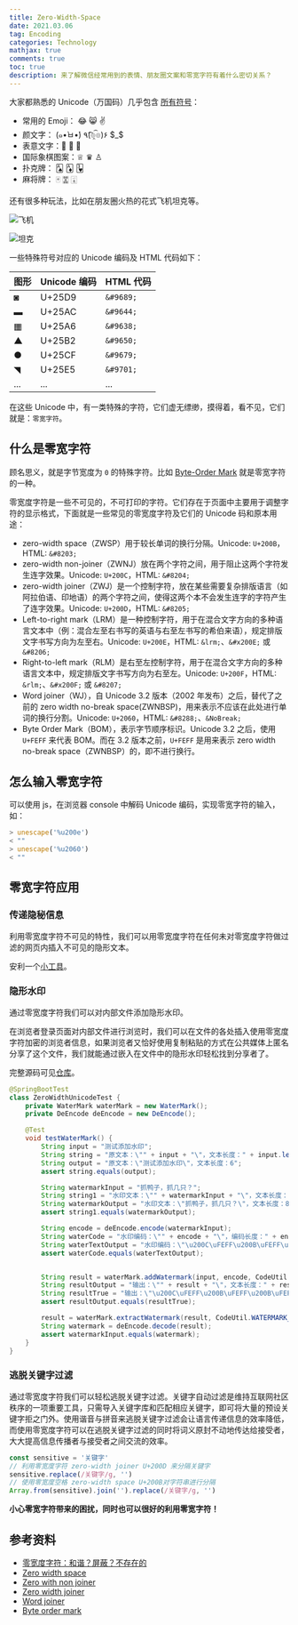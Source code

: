 ```yaml
---
title: Zero-Width-Space
date: 2021.03.06
tag: Encoding
categories: Technology  
mathjax: true 
comments: true
toc: true
description: 来了解微信经常用到的表情、朋友圈文案和零宽字符有着什么密切关系？
---
```


大家都熟悉的 Unicode（万国码）几乎包含 [所有符号](https://unicode-table.com/)：

* 常用的 Emoji： 😂 😸 ✌
* 颜文字：  (๑•̀ㅂ•́)  ٩(͡๏̯͡๏)۶ $_$
* 表意文字：𠁀 𡮘 𠆳 
* 国际象棋图案：♕ ♛ ♙
* 扑克牌： 🂡 🃁 🂳 
* 麻将牌： 🀄 🀝 🀇 

还有很多种玩法，比如在朋友圈火热的花式飞机坦克等。

![飞机](https://wyiyi.github.io/amber/contents/noseeunicode/huiji.jpg)

![坦克](https://wyiyi.github.io/amber/contents/noseeunicode/tanke.jpg)

一些特殊符号对应的 Unicode 编码及 HTML 代码如下：

| 图形                        |  Unicode 编码 |  HTML 代码  |
|  :-------                   |  :--------  |:---------- |
|    ◙                        |    U+25D9   |  `&#9689;` |
|    ▬                        |    U+25AC   |  `&#9644;` |
|    ▦                       |    U+25A6   |  `&#9638;` |
|    ▲                        |    U+25B2   |  `&#9650;` |
|    ●                        |    U+25CF   |  `&#9679;` |
|    ◥                       |    U+25E5   |  `&#9701;` |
|  ...                        |    ...      |   ...      |

在这些 Unicode 中，有一类特殊的字符，它们虚无缥缈，摸得着，看不见，它们就是：`零宽字符`。

## 什么是零宽字符

顾名思义，就是字节宽度为 `0` 的特殊字符。比如 [Byte-Order Mark](https://wyiyi.github.io/amber/2021/01/13/unicode/) 就是零宽字符的一种。

零宽度字符是一些不可见的，不可打印的字符。它们存在于页面中主要用于调整字符的显示格式，下面就是一些常见的零宽度字符及它们的 Unicode 码和原本用途：

- zero-width space（ZWSP）用于较长单词的换行分隔。Unicode: `U+200B`，HTML: `&#8203;`
- zero-width non-joiner（ZWNJ）放在两个字符之间，用于阻止这两个字符发生连字效果。Unicode: `U+200C`，HTML: `&#8204;`
- zero-width joiner（ZWJ）是一个控制字符，放在某些需要复杂排版语言（如阿拉伯语、印地语）的两个字符之间，使得这两个本不会发生连字的字符产生了连字效果。Unicode: `U+200D`，HTML: `&#8205;`
- Left-to-right mark（LRM）是一种控制字符，用于在混合文字方向的多种语言文本中（例：混合左至右书写的英语与右至左书写的希伯来语），规定排版文字书写方向为左至右。Unicode: `U+200E`，HTML: `&lrm;`、`&#x200E;` 或 `&#8206;`
- Right-to-left mark（RLM）是右至左控制字符，用于在混合文字方向的多种语言文本中，规定排版文字书写方向为右至左。Unicode: `U+200F`，HTML: `&rlm;`、`&#x200F;` 或 `&#8207;`
- Word joiner（WJ），自 Unicode 3.2 版本（2002 年发布）之后，替代了之前的 zero width no-break space(ZWNBSP)，用来表示不应该在此处进行单词的换行分割。Unicode: `U+2060`，HTML: `&#8288;`、`&NoBreak;`
- Byte Order Mark（BOM），表示字节顺序标识。Unicode 3.2 之后，使用 `U+FEFF` 来代表 BOM。而在 3.2 版本之前，`U+FEFF` 是用来表示 zero width no-break space（ZWNBSP）的，即不进行换行。

## 怎么输入零宽字符

可以使用 js，在浏览器 console 中解码 Unicode 编码，实现零宽字符的输入，如：

```js
> unescape('%u200e')
< "‎"
> unescape('%u2060')
< "⁠"
```

## 零宽字符应用

### 传递隐秘信息

利用零宽度字符不可见的特性，我们可以用零宽度字符在任何未对零宽度字符做过滤的网页内插入不可见的隐形文本。

安利一个[小工具](http://www.atoolbox.net/Tool.php?Id=829)。

### 隐形水印

通过零宽度字符我们可以对内部文件添加隐形水印。

在浏览者登录页面对内部文件进行浏览时，我们可以在文件的各处插入使用零宽度字符加密的浏览者信息，如果浏览者又恰好使用复制粘贴的方式在公共媒体上匿名分享了这个文件，我们就能通过嵌入在文件中的隐形水印轻松找到分享者了。

完整源码可见[仓库](https://github.com/wyiyi/bronze)。

```java
@SpringBootTest
class ZeroWidthUnicodeTest {
    private WaterMark waterMark = new WaterMark();
    private DeEncode deEncode = new DeEncode();

    @Test
    void testWaterMark() {
        String input = "测试添加水印";
        String string = "原文本：\"" + input + "\"，文本长度：" + input.length();
        String output = "原文本：\"测试添加水印\"，文本长度：6";
        assert string.equals(output);

        String watermarkInput = "抓鸭子，抓几只？";
        String string1 = "水印文本：\"" + watermarkInput + "\"，文本长度：" + watermarkInput.length();
        String watermarkOutput = "水印文本：\"抓鸭子，抓几只？\"，文本长度：8";
        assert string1.equals(watermarkOutput);

        String encode = deEncode.encode(watermarkInput);
        String waterCode = "水印编码：\"" + encode + "\"，编码长度：" + encode.length();
        String waterTextOutput = "水印编码：\"\u200C\uFEFF\u200B\uFEFF\u200B\uFEFF\u200C\uFEFF\u200C\uFEFF\u200C\uFEFF\u200B\uFEFF\u200C\uFEFF\u200B\uFEFF\u200C\uFEFF\u200C\uFEFF\u200B\uFEFF\u200C\uFEFF\u200C\uFEFF\u200B\uFEFF\u200B\uFEFF\u200B\uFEFF\u200C\uFEFF\u200C\uFEFF\u200B\uFEFF\u200B\uFEFF\u200B\uFEFF\u200B\uFEFF\u200C\uFEFF\u200C\uFEFF\u200C\uFEFF\u200B\uFEFF\u200C\uFEFF\u200B\uFEFF\u200B\uFEFF\u200C\uFEFF\u200B\uFEFF\u200C\uFEFF\u200B\uFEFF\u200C\uFEFF\u200B\uFEFF\u200B\uFEFF\u200C\uFEFF\u200B\uFEFF\u200B\uFEFF\u200C\uFEFF\u200B\uFEFF\u200C\uFEFF\u200B\uFEFF\u200C\uFEFF\u200C\uFEFF\u200C\uFEFF\u200C\uFEFF\u200B\uFEFF\u200B\uFEFF\u200B\uFEFF\u200B\uFEFF\u200B\uFEFF\u200B\uFEFF\u200B\uFEFF\u200B\uFEFF\u200C\uFEFF\u200C\uFEFF\u200C\uFEFF\u200C\uFEFF\u200B\uFEFF\u200B\uFEFF\u200C\uFEFF\u200C\uFEFF\u200C\uFEFF\u200B\uFEFF\u200B\uFEFF\u200C\uFEFF\u200C\uFEFF\u200C\uFEFF\u200B\uFEFF\u200C\uFEFF\u200B\uFEFF\u200C\uFEFF\u200C\uFEFF\u200B\uFEFF\u200C\uFEFF\u200C\uFEFF\u200B\uFEFF\u200B\uFEFF\u200C\uFEFF\u200B\uFEFF\u200C\uFEFF\u200B\uFEFF\u200C\uFEFF\u200C\uFEFF\u200C\uFEFF\u200B\uFEFF\u200B\uFEFF\u200B\uFEFF\u200B\uFEFF\u200C\uFEFF\u200C\uFEFF\u200C\uFEFF\u200C\uFEFF\u200C\uFEFF\u200C\uFEFF\u200B\uFEFF\u200C\uFEFF\u200B\uFEFF\u200C\uFEFF\u200C\uFEFF\u200B\uFEFF\u200B\uFEFF\u200B\uFEFF\u200B\uFEFF\u200B\uFEFF\u200C\uFEFF\u200B\uFEFF\u200C\uFEFF\u200B\uFEFF\u200C\uFEFF\u200B\uFEFF\u200B\uFEFF\u200B\uFEFF\u200B\uFEFF\u200B\uFEFF\u200B\uFEFF\u200B\uFEFF\u200B\uFEFF\u200C\uFEFF\u200C\uFEFF\u200C\uFEFF\u200B\uFEFF\u200B\uFEFF\u200B\uFEFF\u200B\uFEFF\u200B\uFEFF\"，编码长度：256";
        assert waterCode.equals(waterTextOutput);


        String result = waterMark.addWatermark(input, encode, CodeUtil.WATERMARK_POS_HEAD);
        String resultOutput = "输出：\"" + result + "\"，文本长度：" + result.length();
        String resultTrue = "输出：\"\u200C\uFEFF\u200B\uFEFF\u200B\uFEFF\u200C\uFEFF\u200C\uFEFF\u200C\uFEFF\u200B\uFEFF\u200C\uFEFF\u200B\uFEFF\u200C\uFEFF\u200C\uFEFF\u200B\uFEFF\u200C\uFEFF\u200C\uFEFF\u200B\uFEFF\u200B\uFEFF\u200B\uFEFF\u200C\uFEFF\u200C\uFEFF\u200B\uFEFF\u200B\uFEFF\u200B\uFEFF\u200B\uFEFF\u200C\uFEFF\u200C\uFEFF\u200C\uFEFF\u200B\uFEFF\u200C\uFEFF\u200B\uFEFF\u200B\uFEFF\u200C\uFEFF\u200B\uFEFF\u200C\uFEFF\u200B\uFEFF\u200C\uFEFF\u200B\uFEFF\u200B\uFEFF\u200C\uFEFF\u200B\uFEFF\u200B\uFEFF\u200C\uFEFF\u200B\uFEFF\u200C\uFEFF\u200B\uFEFF\u200C\uFEFF\u200C\uFEFF\u200C\uFEFF\u200C\uFEFF\u200B\uFEFF\u200B\uFEFF\u200B\uFEFF\u200B\uFEFF\u200B\uFEFF\u200B\uFEFF\u200B\uFEFF\u200B\uFEFF\u200C\uFEFF\u200C\uFEFF\u200C\uFEFF\u200C\uFEFF\u200B\uFEFF\u200B\uFEFF\u200C\uFEFF\u200C\uFEFF\u200C\uFEFF\u200B\uFEFF\u200B\uFEFF\u200C\uFEFF\u200C\uFEFF\u200C\uFEFF\u200B\uFEFF\u200C\uFEFF\u200B\uFEFF\u200C\uFEFF\u200C\uFEFF\u200B\uFEFF\u200C\uFEFF\u200C\uFEFF\u200B\uFEFF\u200B\uFEFF\u200C\uFEFF\u200B\uFEFF\u200C\uFEFF\u200B\uFEFF\u200C\uFEFF\u200C\uFEFF\u200C\uFEFF\u200B\uFEFF\u200B\uFEFF\u200B\uFEFF\u200B\uFEFF\u200C\uFEFF\u200C\uFEFF\u200C\uFEFF\u200C\uFEFF\u200C\uFEFF\u200C\uFEFF\u200B\uFEFF\u200C\uFEFF\u200B\uFEFF\u200C\uFEFF\u200C\uFEFF\u200B\uFEFF\u200B\uFEFF\u200B\uFEFF\u200B\uFEFF\u200B\uFEFF\u200C\uFEFF\u200B\uFEFF\u200C\uFEFF\u200B\uFEFF\u200C\uFEFF\u200B\uFEFF\u200B\uFEFF\u200B\uFEFF\u200B\uFEFF\u200B\uFEFF\u200B\uFEFF\u200B\uFEFF\u200B\uFEFF\u200C\uFEFF\u200C\uFEFF\u200C\uFEFF\u200B\uFEFF\u200B\uFEFF\u200B\uFEFF\u200B\uFEFF\u200B\uFEFF测试添加水印\"，文本长度：262";
        assert resultOutput.equals(resultTrue);

        result = waterMark.extractWatermark(result, CodeUtil.WATERMARK_POS_HEAD);
        String watermark = deEncode.decode(result);
        assert watermarkInput.equals(watermark);
    }
}
```

### 逃脱关键字过滤

通过零宽度字符我们可以轻松逃脱关键字过滤。关键字自动过滤是维持互联网社区秩序的一项重要工具，只需导入关键字库和匹配相应关键字，即可将大量的预设关键字拒之门外。使用谐音与拼音来逃脱关键字过滤会让语言传递信息的效率降低，而使用零宽度字符可以在逃脱关键字过滤的同时将词义原封不动地传达给接受者，大大提高信息传播者与接受者之间交流的效率。

```js
const sensitive = '关键字'
// 利用零宽度字符 zero-width joiner U+200D 来分隔关键字 
sensitive.replace(/关键字/g, '‍')
// 使用零宽度空格 zero-width space U+200B对字符串进行分隔
Array.from(sensitive).join('​').replace(/关键字/g, '')
```

**小心零宽字符带来的困扰，同时也可以很好的利用零宽字符！**

## 参考资料

* [零宽度字符：和谐？屏蔽？不存在的](https://juejin.cn/post/6844903669192720391)
* [Zero width space](https://en.wikipedia.org/wiki/Zero-width_space)
* [Zero with non joiner](https://en.wikipedia.org/wiki/Zero-width_non-joiner)
* [Zero width joiner](https://en.wikipedia.org/wiki/Zero-width_joiner)
* [Word joiner](https://en.wikipedia.org/wiki/Word_joiner)
* [Byte order mark](https://en.wikipedia.org/wiki/Byte_order_mark)